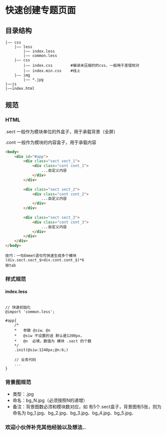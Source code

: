 # 快速创建专题页面

## 目录结构

```
|—— css
    |—— less
        |—— index.less
        |—— common.less
    |—— css
        |—— index.css        #编译未压缩的的css，一般用于差错校对
        |—— index.min.css    #线上
    |—— img
        |—— *.jpg
|——js
|——index.html
```

## 规范
### HTML

.sect 一般作为模块单位的外盒子，用于承载背景（全屏）

.cont 一般作为模块的内容盒子，用于承载内容


```html
<body>
    <div id="#app">
        <div class="sect sect_1">
            <div class="cont cont_1">
                ...自定义内容
            </div>
        </div>
        
        <div class="sect sect_2">
            <div class="cont cont_2">
                ...自定义内容
            </div>
        </div>
        
        <div class="sect sect_3">
            <div class="cont cont_3">
                ...自定义内容
            </div>
        </div>
    </div>
</body>
```

```
技巧：一句Emmet语句可快速生成多个模块
(div.sect.sect_$>div.cont.cont_$)*6
按tab
```

### 样式规范
####    index.less
```less

// 快速初始化
@import 'common.less';

#app{
    /*
    *   参数 @siw、@n
    *   @siw 不设置的话 默认是1200px，
    *   @n  必填，数值为 模块 .sect 的个数
    */
    .init(@siw:1240px;@n:6;)
    
    // 业务代码
    ...
}

```


### 背景图规范
- 类型：.jpg
- 命名：bg_N.jpg（必须按照N的递增）
- 备注：背景图数必须和模块数对应，如 有5个.sect盒子，背景图有5张，则为命名为 bg_1.jpg、bg_2.jpg、bg_3.jpg、bg_4.jpg、bg_5.jpg、


### 欢迎小伙伴补充其他经验以及想法..